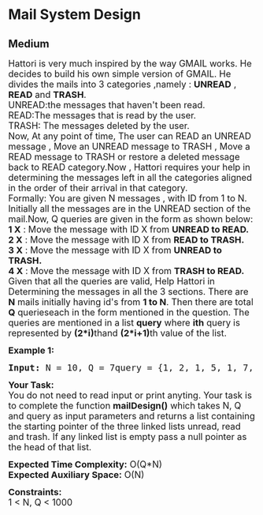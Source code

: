 # Mail System Design
## Medium 
<div class="problem-statement">
                <p></p><p><span style="font-size:18px">Hattori is very much inspired by the way GMAIL works. He decides to build his own simple version of GMAIL. He divides the mails into 3 categories ,namely : <strong>UNREAD</strong> , <strong>READ</strong> and <strong>TRASH</strong>.<br>UNREAD:the messages that haven't been read.<br>READ:The messages that is read by the user.<br>TRASH: The messages deleted by the user.<br>Now, At any point of time, The user can READ an UNREAD message , Move an UNREAD message to TRASH , Move a READ message to TRASH or restore a deleted message back to READ category.Now , Hattori requires your help in determining the messages left in all the categories aligned in the order of their arrival in that category.<br>Formally: You are given N messages , with ID from 1 to N. Initially all the messages are in the UNREAD section of the mail.Now, Q queries are given in the form as shown below:<br><strong>1 X</strong> : Move the message with ID X from <strong>UNREAD to READ.</strong><br><strong>2 X</strong> : Move the message with ID X from <strong>READ to TRASH.<br>3 X</strong> : Move the message with ID X from <strong>UNREAD to TRASH.</strong><br><strong>4 X</strong> : Move the message with ID X from <strong>TRASH to READ.</strong><br>Given that all the queries are valid, Help Hattori in Determining the messages in all the 3 sections. There are <strong>N</strong> mails initially having id's from <strong>1 to N</strong>. Then there are total <strong>Q</strong> querieseach in the form mentioned in the question. The queries are mentioned in a list <strong>query</strong> where <strong>ith</strong> query is represented by <strong>(2*i)</strong>thand <strong>(2*i+1)</strong>th value of the list.</span></p><p><strong><span style="font-size:18px">Example 1:</span></strong></p><pre><span style="font-size:18px"><strong>Input:</strong> N = 10, Q = 7query = {1, 2, 1, 5, 1, 7, 1, 9,         2, 5, 2, 7, 4, 5}<strong>Output:</strong> UNREAD - 1 3 4 6 8 10READ - 2 9 5TRASH - 7<strong>Explaination:</strong> Initial:UNREAD section: 1 2 3 4 5 6 7 8 9 10READ section : EMPTYTRASH section : EmptyQuery 1 : 1 2UNREAD section: 1 3 4 5 6 7 8 9 10READ section : 2TRASH section : EmptyQuery 2 : 1 5UNREAD section: 1 3 4 6 7 8 9 10READ section : 2 5TRASH section : EmptyQuery 3 : 1 7UNREAD section: 1 3 4 6 8 9 10READ section : 2 5 7TRASH section : EmptyQuery 4 : 1 9UNREAD section: 1 3 4 6 8 10READ section : 2 5 7 9TRASH section : EmptyQuery 5 : 2 5UNREAD section: 1 3 4 6 8 10READ section : 2 7 9TRASH section : 5Query 6 : 2 7UNREAD section: 1 3 4 6 8 10READ section : 2 9TRASH section : 5 7Query 7 : 4 5UNREAD section: 1 3 4 6 8 10READ section : 2 9 5TRASH section : 7</span></pre><p><span style="font-size:18px"><strong>Your Task:</strong><br>You do not need to read input or print anyting. Your task is to complete the function <strong>mailDesign()</strong> which takes N, Q and query as input parameters and returns a list containing the starting pointer of the three linked lists unread, read and trash. If any linked list is empty pass a null pointer as the head of that list.</span></p><p><span style="font-size:18px"><strong>Expected Time Complexity:</strong> O(Q*N)<br><strong>Expected Auxiliary Space:</strong> O(N)</span></p><p><span style="font-size:18px"><strong>Constraints:</strong><br>1 &lt; N, Q &lt; 1000</span></p> <p></p>
            </div>